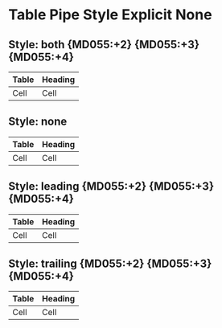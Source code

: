 # Table Pipe Style Explicit None

## Style: both {MD055:+2} {MD055:+3} {MD055:+4}

| Table | Heading |
| ----- | ------- |
| Cell  | Cell    |

## Style: none

Table | Heading
----- | -------
Cell  | Cell

## Style: leading {MD055:+2} {MD055:+3} {MD055:+4}

| Table | Heading
| ----- | -------
| Cell  | Cell

## Style: trailing {MD055:+2} {MD055:+3} {MD055:+4}

Table | Heading |
----- | ------- |
Cell  | Cell    |

<!-- markdownlint-configure-file {
  "table-pipe-style": {
    "style": "no_leading_or_trailing"
  }
} -->
